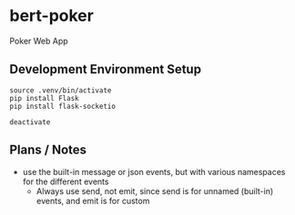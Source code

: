 # bert-poker
Poker Web App

## Development Environment Setup
```
source .venv/bin/activate
pip install Flask
pip install flask-socketio

deactivate
```

## Plans / Notes
* use the built-in message or json events, but with various namespaces for the different events
    * Always use send, not emit, since send is for unnamed (built-in) events, and emit is for custom

